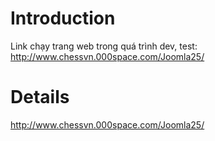 # Introduction #

Link chạy trang web trong quá trình dev, test: http://www.chessvn.000space.com/Joomla25/


# Details #
http://www.chessvn.000space.com/Joomla25/